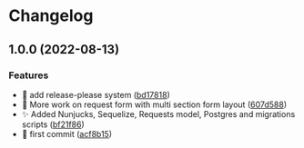 # Changelog

## 1.0.0 (2022-08-13)


### Features

* :construction_worker: add release-please system ([bd17818](https://github.com/mrmonroe/ciljaxexjs/commit/bd17818d8aea7de078ef02cdde50c44e69de27df))
* :construction: More work on request form with multi section form layout ([607d588](https://github.com/mrmonroe/ciljaxexjs/commit/607d588a34e3eb9e1602f19e97301d5af3e52193))
* :sparkles: Added Nunjucks, Sequelize, Requests model, Postgres and migrations scripts ([bf21f86](https://github.com/mrmonroe/ciljaxexjs/commit/bf21f860751e1499250f61aca4eb2ebce5eff3a1))
* :tada: first commit ([acf8b15](https://github.com/mrmonroe/ciljaxexjs/commit/acf8b15f24594cd69730ffbcae3fd0e8a5870cce))
